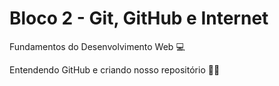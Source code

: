 # Bloco 2 - Git, GitHub e Internet

Fundamentos do Desenvolvimento Web :computer:

Entendendo GitHub e criando nosso repositório :man_student:


